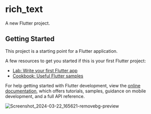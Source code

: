 # rich_text

A new Flutter project.

## Getting Started

This project is a starting point for a Flutter application.

A few resources to get you started if this is your first Flutter project:

- [Lab: Write your first Flutter app](https://docs.flutter.dev/get-started/codelab)
- [Cookbook: Useful Flutter samples](https://docs.flutter.dev/cookbook)

For help getting started with Flutter development, view the
[online documentation](https://docs.flutter.dev/), which offers tutorials,
samples, guidance on mobile development, and a full API reference.


![Screenshot_2024-03-22_165621-removebg-preview](https://github.com/AishwaryaBaisane/rich_text/assets/149373597/c3d3b702-76aa-41cd-b441-6b21d88e5e02)
